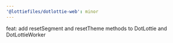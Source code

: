 ```yaml
---
'@lottiefiles/dotlottie-web': minor
---
```


feat: add resetSegment and resetTheme methods to DotLottie and DotLottieWorker
